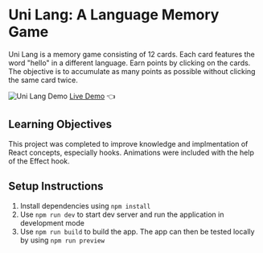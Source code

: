 # Uni Lang: A Language Memory Game
Uni Lang is a memory game consisting of 12 cards. Each card features the word "hello" in a different language. Earn points by clicking on the cards. The objective is to accumulate as many points as possible without clicking the same card twice.

![Uni Lang Demo](/public/images/demo.gif)
[Live Demo](https://kristenmazza-memory-game.netlify.app/) :point_left:

## Learning Objectives
This project was completed to improve knowledge and implmentation of React concepts, especially hooks. Animations were included with the help of the Effect hook.


## Setup Instructions
1. Install dependencies using `npm install`
2. Use `npm run dev` to start dev server and run the application in development mode
3. Use `npm run build` to build the app. The app can then be tested locally by using `npm run preview`